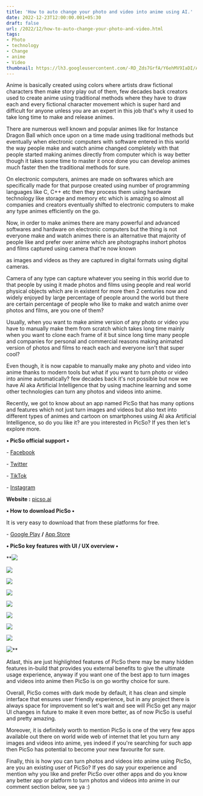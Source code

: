 ```yaml
---
title: 'How to auto change your photo and video into anime using AI.'
date: 2022-12-23T12:00:00.001+05:30
draft: false
url: /2022/12/how-to-auto-change-your-photo-and-video.html
tags: 
- Photo
- technology
- Change
- anime
- Video
thumbnail: https://lh3.googleusercontent.com/-RD_Zds7GrfA/Y6ehMV9IaDI/AAAAAAAAP6s/lzez0FnbgScKBAL_hky2WPDpYXJWvhtxwCNcBGAsYHQ/s1600/1671930157915286-0.png
---
```


  

Anime is basically created using colors where artists draw fictional characters then make story play out of them, few decades back creators used to create anime using traditional methods where they have to draw each and every fictional character movement which is super hard and difficult for anyone unless you are an expert in this job that's why it used to take long time to make and release animes.

  

There are numerous well known and popular animes like for Instance Dragon Ball which once upon on a time made using traditional methods but eventually when electronic computers with software entered in this world the way people make and watch anime changed completely with that people started making animes directly from computer which is way better though it takes some time to master it once done you can develop animes much faster then the traditional methods for sure.

  

On electronic computers, animes are made on softwares which are specifically made for that purpose created using number of programming languages like C, C++ etc then they process them using hardware technology like storage and memory etc which is amazing so almost all companies and creators eventually shifted to electronic computers to make any type animes efficiently on the go.

  

Now, in order to make animes there are many powerful and advanced softwares and hardware on electronic computers but the thing is not everyone make and watch animes there is an alternative that majority of people like and prefer over anime which are photographs inshort photos and films captured using camera that're now known 

as images and videos as they are captured in digital formats using digital cameras.

  

Camera of any type can capture whatever you seeing in this world due to that people by using it made photos and films using people and real world physical objects which are in existent for more then 2 centuries now and widely enjoyed by large percentage of people around the world but there are certain percentage of people who like to make and watch anime over photos and films, are you one of them?

  

Usually, when you want to make anime version of any photo or video you have to manually make them from scratch which takes long time mainly when you want to clone each frame of it but since long time many people and companies for personal and commercial reasons making animated version of photos and films to reach each and everyone isn't that super cool?

  

Even though, it is now capable to manually make any photo and video into anime thanks to modern tools but what if you want to turn photo or video into anime automatically? few decades back it's not possible but now we have AI aka Artificial Intelligence that by using machine learning and some other technologies can turn any photos and videos into anime.

  

Recently, we got to know about an app named PicSo that has many options and features which not just turn images and videos but also text into different types of animes and cartoon on smartphones using AI aka Artificial Intelligence, so do you like it? are you interested in PicSo? If yes then let's explore more.

  

**• PicSo official support •**

\- [Facebook](https://www.facebook.com/PicSo-102624435883114)

\- [Twitter](https://twitter.com/picso_app?t=X1B37Jlo7_sBWoHhthRhHg&s=09)

\- [TikTok](https://www.tiktok.com/@pisco_app)

\- [Instagram](https://www.instagram.com/picso_ai/)

  

**Website :** [picso.ai](http://picso.ai)

**• How to download PicSo •**

It is very easy to download that from these platforms for free.

  

\- [Google Play](https://play.google.com/store/apps/details?id=com.picso.android) **/** [App Store](https://apps.apple.com/us/app/6443754660)

  

**• PicSo key features with UI / UX overview •**

 **![](https://lh3.googleusercontent.com/-pDVPQ3ksa54/Y6gK1hltYTI/AAAAAAAAP7U/AXYz3tWuKA4PRo6GAYeWhNhO6R3LSlkTgCNcBGAsYHQ/s1600/1671957202292132-0.png) 

 ![](https://lh3.googleusercontent.com/-kUltmPjbPWY/Y6gK0h4NLDI/AAAAAAAAP7Q/M68wfftbw_oy-xDS9oBpD0I5L1aB_LSdwCNcBGAsYHQ/s1600/1671957198799568-1.png) 

 ![](https://lh3.googleusercontent.com/-gTQe-QmH3UQ/Y6gKzhFbvvI/AAAAAAAAP7M/sGe9Vs3thZIoQRuso9CKp7OpDjF5HpiYQCNcBGAsYHQ/s1600/1671957194384655-2.png) 

 ![](https://lh3.googleusercontent.com/-Gp6zPMhoKO8/Y6gKypxBRII/AAAAAAAAP7I/ZFTRnCFZwqUR7C6xf2dsbwU-EJTB3lEfwCNcBGAsYHQ/s1600/1671957190814208-3.png) 

 ![](https://lh3.googleusercontent.com/--TfUyBJDTww/Y6gKxhXT3MI/AAAAAAAAP7E/KV19eyQ-QpE_W14UACPUSdfqm7uC6JQXwCNcBGAsYHQ/s1600/1671957187284167-4.png) 

 ![](https://lh3.googleusercontent.com/-FTu1T9rp1hs/Y6gKw46oFGI/AAAAAAAAP7A/RFNKdvwaj-4Qhr5PR_f3dvMNjY-R9mpsgCNcBGAsYHQ/s1600/1671957183996680-5.png) 

 ![](https://lh3.googleusercontent.com/-mgRtx3RM1Bs/Y6gKwAsJUNI/AAAAAAAAP68/rCT4bY5Xc9Er-_-5q4LEQ1xmvpxdw5K5gCNcBGAsYHQ/s1600/1671957180772721-6.png) 

 ![](https://lh3.googleusercontent.com/-YWTf0U3WdsU/Y6gKvFpyDgI/AAAAAAAAP64/QHyLA7spSeswrTwZDIke0F_fjN7zoBr6gCNcBGAsYHQ/s1600/1671957176879515-7.png) 

 ![](https://lh3.googleusercontent.com/-x0YH8Zb9o0I/Y6gKuDyX6UI/AAAAAAAAP60/YVFY19_B86MLSzRR2pIFJBwL53wafarDQCNcBGAsYHQ/s1600/1671957172648367-8.png)** 

Atlast, this are just highlighted features of PicSo there may be many hidden features in-build that provides you external benefits to give the ultimate usage experience, anyway if you want one of the best app to turn images and videos into anime then PicSo is on go worthy choice for sure.

  

Overall, PicSo comes with dark mode by default, it has clean and simple interface that ensures user friendly experience, but in any project there is always space for improvement so let's wait and see will PicSo get any major UI changes in future to make it even more better, as of now PicSo is useful and pretty amazing.

  

Moreover, it is definitely worth to mention PicSo is one of the very few apps available out there on world wide web of internet that let you turn any images and videos into anime, yes indeed if you're searching for such app then PicSo has potential to become your new favourite for sure.

  

Finally, this is how you can turn photos and videos into anime using PicSo, are you an existing user of PicSo? If yes do say your experience and mention why you like and prefer PicSo over other apps and do you know any better app or platform to turn photos and videos into anime in our comment section below, see ya :)
